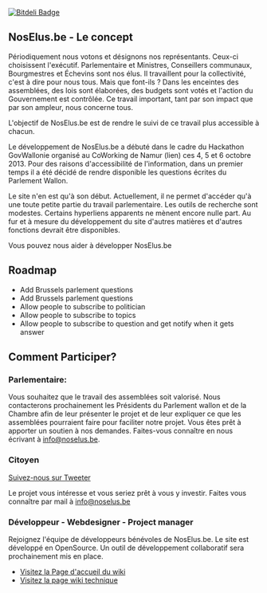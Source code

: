 [![Bitdeli Badge](https://d2weczhvl823v0.cloudfront.net/noselusbe/noselusbe-wiki/trend.png)](https://bitdeli.com/free "Bitdeli Badge")

## NosElus.be -  Le concept

Périodiquement nous votons et désignons nos représentants. Ceux-ci choisissent l'exécutif. Parlementaire et Ministres, Conseillers communaux, Bourgmestres et Échevins sont nos élus. Il travaillent pour la collectivité, c'est à dire pour nous tous. Mais que font-ils ? Dans les enceintes des assemblées, des lois sont élaborées, des budgets sont votés et l'action du Gouvernement est contrôlée. Ce travail important, tant par son impact que par son ampleur, nous concerne tous.

L'objectif de NosElus.be est de rendre le suivi de ce travail plus accessible à chacun.

Le développement de NosElus.be a débuté dans le cadre du Hackathon GovWallonie organisé au CoWorking de Namur (lien) ces 4, 5 et 6 octobre 2013. Pour des raisons d'accessibilité de l'information, dans un premier temps il a été décidé de rendre disponible les questions écrites du Parlement Wallon.

Le site n'en est qu'à son début. Actuellement, il ne permet d'accéder qu'à une toute petite partie du travail parlementaire. Les outils de recherche sont modestes. Certains hyperliens apparents ne mènent encore nulle part. Au fur et à mesure du développement du site d'autres matières et d'autres fonctions devrait être disponibles.

Vous pouvez nous aider à développer NosElus.be

## Roadmap

* Add Brussels parlement questions
* Add Brussels parlement questions
* Allow people to subscribe to politician
* Allow people to subscribe to topics
* Allow people to subscribe to question and get notify when it gets answer


## Comment Participer?

### Parlementaire:

Vous souhaitez que le travail des assemblées soit valorisé. Nous contacterons prochainement les Présidents du Parlement wallon et de la Chambre afin de leur présenter le projet et de leur expliquer ce que les assemblées pourraient faire pour faciliter notre projet. Vous êtes prêt à apporter un soutien à nos demandes. Faites-vous connaître en nous écrivant à [info@noselus.be](mailto:info@noselus.be).

### Citoyen

[Suivez-nous sur Tweeter](http://twitter.com/noselusbe)

Le projet vous intéresse et vous seriez prêt à vous y investir. Faites vous connaître par mail à [info@noselus.be](mailto:info@noselus.be)

### Développeur - Webdesigner - Project manager

Rejoignez l'équipe de développeurs bénévoles de NosElus.be. Le site est développé en OpenSource. Un outil de développement collaboratif sera prochainement mis en place.

* [Visitez la Page d'accueil du wiki](https://github.com/noselusbe/noselusbe-wiki/wiki)
* [Visitez la page wiki technique](https://github.com/noselusbe/noselusbe-wiki/wiki/code-home)
